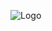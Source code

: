 ![Logo](https://avatars.githubusercontent.com/u/183904654?s=400&u=a09f4c6962cf822507154c9b8b76aa87fa568bf6&v=4)
